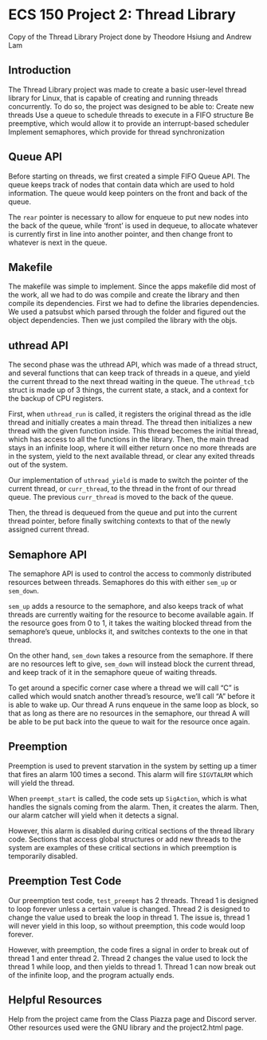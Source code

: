# ECS 150 Project 2: Thread Library

Copy of the Thread Library Project done by Theodore Hsiung and Andrew Lam
## Introduction

The Thread Library project was made to create a basic user-level thread 
library for Linux, that is capable of creating and running threads 
concurrently. To do so, the project was designed to be able to:
Create new threads
Use a queue to schedule threads to execute in a FIFO structure
Be preemptive, which would allow it to provide an interrupt-based scheduler
Implement semaphores, which provide for thread synchronization

## Queue API

Before starting on threads, we first created a simple FIFO Queue API. The 
queue keeps track of nodes that contain data which are used to hold 
information. The queue would keep pointers on the front and back of the queue. 

The `rear` pointer is necessary to allow for enqueue to put new nodes into 
the back of the queue, while ‘front’ is used in dequeue, to allocate whatever 
is currently first in line into another pointer, and then change front to 
whatever is next in the queue.

## Makefile

The makefile was simple to implement. Since the apps makefile did most of the 
work, all we had to do was compile and create the library and then compile its 
dependencies. First we had to define the libraries dependencies. We used a 
patsubst which parsed through the folder and figured out the object 
dependencies. Then we just compiled the library with the objs.

## uthread API

The second phase was the uthread API, which was made of a thread struct, and 
several functions that can keep track of threads in a queue, and yield the 
current thread to the next thread waiting in the queue. The `uthread_tcb` 
struct is made up of 3 things, the current state, a stack, and a context for 
the backup of CPU registers.

First, when `uthread_run` is called, it registers the original thread as the 
idle thread and initially creates a main thread. The thread then initializes 
a new thread with the given function inside. This thread becomes the initial 
thread, which has access to all the functions in the library. Then, the main 
thread stays in an infinite loop, where it will either return once no more 
threads are in the system, yield to the next available thread, or clear any 
exited threads out of the system.

Our implementation of  `uthread_yield` is made to switch the pointer of the 
current thread, or `curr_thread`, to the thread in the front of our thread 
queue. The previous `curr_thread` is moved to the back of the queue. 

Then, the thread is dequeued from the queue and put into the current thread 
pointer, before finally switching contexts to that of the newly assigned 
current thread.

## Semaphore API

The semaphore API is used to control the access to commonly distributed 
resources between threads. Semaphores do this with either `sem_up` or 
`sem_down`. 

`sem_up` adds a resource to the semaphore, and also keeps track of what 
threads are currently waiting for the resource to become available again. 
If the resource goes from 0 to 1, it takes the waiting blocked thread from 
the semaphore’s queue, unblocks it, and switches contexts to the one in that 
thread.

On the other hand, `sem_down` takes a resource from the semaphore. If there 
are no resources left to give, `sem_down` will instead block the current 
thread, and keep track of it in the semaphore queue of waiting threads.

To get around a specific corner case where a thread we will call “C” is called 
which would snatch another thread’s resource, we’ll call “A”  before it is 
able to wake up. Our thread A runs enqueue in the same loop as block, so that 
as long as there are no resources in the semaphore, our thread A will be able 
to be put back into the queue to wait for the resource once again.

## Preemption

Preemption is used to prevent starvation in the system by setting up a timer 
that fires an alarm 100 times a second. This alarm will fire `SIGVTALRM` which 
will yield the thread. 

When `preempt_start` is called, the code sets up `SigAction`, which is what 
handles the signals coming from the alarm. Then, it creates the alarm. Then, 
our alarm catcher will yield when it detects a signal.

However, this alarm is disabled during critical sections of the thread library 
code. Sections that access global structures or add new threads to the system 
are examples of these critical sections in which preemption is temporarily 
disabled.

## Preemption Test Code

Our preemption test code, `test_preempt` has 2 threads. Thread 1 is designed 
to loop forever unless a certain value is changed. Thread 2 is designed to 
change the value used to break the loop in thread 1. The issue is, thread 1 
will never yield in this loop, so without preemption, this code would loop 
forever.

However, with preemption, the code fires a signal in order to break out of 
thread 1 and enter thread 2. Thread 2 changes the value used to lock the 
thread 1 while loop, and then yields to thread 1. Thread 1 can now break 
out of the infinite loop, and the program actually ends.

## Helpful Resources

Help from the project came from the Class Piazza page and Discord server. 
Other resources used were the GNU library and the project2.html page. 
